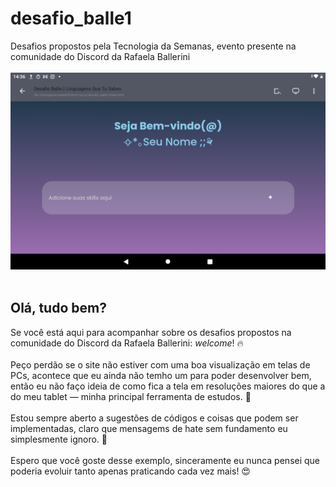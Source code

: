 # desafio_balle1
Desafios propostos pela Tecnologia da Semanas, evento presente na comunidade do Discord da Rafaela Ballerini 
<br> <br>
![Imagem Demonstrativa](img/Screenshot_20220208-143608.png)
<br><br>
## Olá, tudo bem?
Se você está aqui para acompanhar sobre os desafios propostos na comunidade do Discord da Rafaela Ballerini: _welcome_! 🔥
<br><br>
Peço perdão se o site não estiver com uma boa visualização em telas de PCs, acontece que eu ainda não temho um para poder desenvolver bem, então eu não faço ideia de como fica a tela em resoluções maiores do que a do meu tablet — minha principal ferramenta de estudos. 🥲
<br><br>
Estou sempre aberto a sugestões de códigos e coisas que podem ser implementadas, claro que mensagems de hate sem fundamento eu simplesmente ignoro. 🌾
<br><br>
Espero que você goste desse exemplo, sinceramente eu nunca pensei que poderia evoluir tanto apenas praticando cada vez mais! 😍

